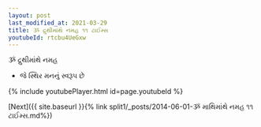 ```yaml
---
layout: post
last_modified_at: 2021-03-29
title: ૐ દ્રુથીમાંથે નમહ ૧૧ ટાઈમ્સ
youtubeId: rtcbu4UeGxw
---
```

 
 
 ૐ દ્રુથીમાંથે નમહ  
 
 -  જે સ્થિર મનનું સ્વરૂપ છે 
 
  
 
  
 
 
 
 
 
 


{% include youtubePlayer.html id=page.youtubeId %}
 
[Next]({{ site.baseurl }}{% link  split1/_posts/2014-06-01-ૐ માથિમાંથે નમહ ૧૧ ટાઈમ્સ.md%})
 
